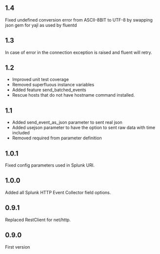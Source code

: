 ## 1.4

Fixed undefined conversion error from ASCII-8BIT to UTF-8 by swapping json gem for yajl as used by fluentd

## 1.3

In case of error in the connection exception is raised and fluent will retry.

## 1.2

- Improved unit test coverage
- Removed superfluous instance variables
- Added feature send_batched_events
- Rescue hosts that do not have hostname command installed.

## 1.1

- Added send_event_as_json parameter to sent real json
- Added usejson parameter to have the option to sent raw data with time included
- Removed required from parameter definition

## 1.0.1

Fixed config parameters used in Splunk URI.

## 1.0.0

Added all Splunk HTTP Event Collector field options.

## 0.9.1

Replaced RestClient for net/http.

## 0.9.0

First version